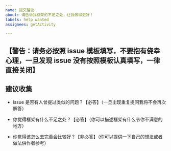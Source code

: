 ```yaml
---
name: 提交建议
about: 请告诉我框架的不足之处，让我做得更好！
labels: help wanted
assignees: getActivity

---
```


## 【警告：请务必按照 issue 模板填写，不要抱有侥幸心理，一旦发现 issue 没有按照模板认真填写，一律直接关闭】

## 建议收集

* issue 是否有人曾提过类似的问题？【必答】（一旦出现重复提问我将不会再次解答）

* 你觉得框架有什么不足之处？【必答】（你可以描述框架有什么令你不满意的地方）

* 你觉得该怎么去完善会比较好？【非必答】（你可以提供一下自己的想法或者做法供作者参考）